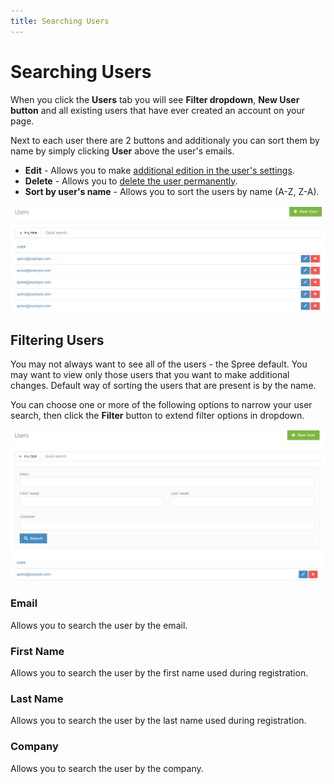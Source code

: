 ```yaml
---
title: Searching Users
---
```


# Searching Users

When you click the **Users** tab you will see **Filter dropdown**, **New User button** and all existing users that have ever created an account on your page.

Next to each user there are 2 buttons and additionaly you can sort them by name by simply clicking **User** above the user's emails.

* **Edit** - Allows you to make [additional edition in the user's settings](/user/users/editing_users.html).
* **Delete** - Allows you to [delete the user permanently](/user/users/deleting_users.html).
* **Sort by user's name** - Allows you to sort the users by name (A-Z, Z-A).

![User search options](../../../images/user/users/users_tab.jpg)

## Filtering Users

You may not always want to see all of the users - the Spree default. You may want to view only those users that you want to make additional changes. Default way of sorting the users that are present is by the name.

You can choose one or more of the following options to narrow your user search, then click the **Filter** button to extend filter options in dropdown.

![User search option](../../../images/user/users/users_search_option.jpg)

### Email

Allows you to search the user by the email.

### First Name

Allows you to search the user by the first name used during registration.

### Last Name

Allows you to search the user by the last name used during registration.

### Company

Allows you to search the user by the company.
